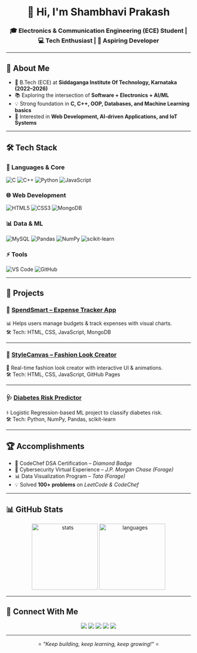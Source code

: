 <!-- Header -->
<h1 align="center">👋 Hi, I'm Shambhavi Prakash</h1>
<h3 align="center">🎓 Electronics & Communication Engineering (ECE) Student | 💻 Tech Enthusiast | 🚀 Aspiring Developer</h3>

---

## 🌟 About Me  
- 📍 B.Tech (ECE) at **Siddaganga Institute Of Technology, Karnataka (2022–2026)**  
- 📚 Exploring the intersection of **Software + Electronics + AI/ML**  
- 💡 Strong foundation in **C, C++, OOP, Databases, and Machine Learning basics**  
- 🎯 Interested in **Web Development, AI-driven Applications, and IoT Systems**  

---

## 🛠️ Tech Stack  

### 🚀 Languages & Core
![C](https://img.shields.io/badge/C-00599C?style=for-the-badge&logo=c&logoColor=white) 
![C++](https://img.shields.io/badge/C++-004482?style=for-the-badge&logo=cplusplus&logoColor=white) 
![Python](https://img.shields.io/badge/Python-3670A0?style=for-the-badge&logo=python&logoColor=ffdd54) 
![JavaScript](https://img.shields.io/badge/JavaScript-323330?style=for-the-badge&logo=javascript&logoColor=F7DF1E)  

### 🌐 Web Development
![HTML5](https://img.shields.io/badge/HTML5-E34F26?style=for-the-badge&logo=html5&logoColor=white) 
![CSS3](https://img.shields.io/badge/CSS3-1572B6?style=for-the-badge&logo=css3&logoColor=white) 
![MongoDB](https://img.shields.io/badge/MongoDB-4ea94b?style=for-the-badge&logo=mongodb&logoColor=white)  

### 📊 Data & ML
![MySQL](https://img.shields.io/badge/MySQL-005C84?style=for-the-badge&logo=mysql&logoColor=white) 
![Pandas](https://img.shields.io/badge/pandas-150458?style=for-the-badge&logo=pandas&logoColor=white) 
![NumPy](https://img.shields.io/badge/numpy-013243?style=for-the-badge&logo=numpy&logoColor=white) 
![scikit-learn](https://img.shields.io/badge/scikit--learn-F7931E?style=for-the-badge&logo=scikit-learn&logoColor=white)  

### ⚡ Tools
![VS Code](https://img.shields.io/badge/VS%20Code-0078d7?style=for-the-badge&logo=visual-studio-code&logoColor=white) 
![GitHub](https://img.shields.io/badge/GitHub-100000?style=for-the-badge&logo=github&logoColor=white)  

---

## 🚀 Projects  

### 💸 [SpendSmart – Expense Tracker App](https://github.com/shambhavi711/Expense-Tracking)  
📊 Helps users manage budgets & track expenses with visual charts.  
🛠️ Tech: HTML, CSS, JavaScript, MongoDB  

---

### 👗 [StyleCanvas – Fashion Look Creator](https://github.com/shambhavi711/stylecanvas)  
🎨 Real-time fashion look creator with interactive UI & animations.  
🛠️ Tech: HTML, CSS, JavaScript, GitHub Pages  

---

### 🩺 [Diabetes Risk Predictor](https://github.com/shambhavi711/diabeteslr)  
⚕️ Logistic Regression-based ML project to classify diabetes risk.  
🛠️ Tech: Python, NumPy, Pandas, scikit-learn  

---

## 🏆 Accomplishments  
- 🥇 CodeChef DSA Certification – *Diamond Badge*  
- 🔐 Cybersecurity Virtual Experience – *J.P. Morgan Chase (Forage)*  
- 📊 Data Visualization Program – *Tata (Forage)*  
- 💡 Solved **100+ problems** on *LeetCode & CodeChef*  

---

## 📊 GitHub Stats  
<p align="center">
  <img src="https://github-readme-stats.vercel.app/api?username=shambhavi711&show_icons=true&theme=radical" alt="stats" height="180"/>
  <img src="https://github-readme-stats.vercel.app/api/top-langs/?username=shambhavi711&layout=compact&theme=radical" alt="languages" height="180"/>
</p>  

---

## 🤝 Connect With Me  

<p align="center">
  <a href="https://shambhavi711.github.io/portfolio"><img src="https://img.shields.io/badge/Portfolio-%23FF4088.svg?&style=for-the-badge&logo=Google-Chrome&logoColor=white"/></a>
  <a href="https://www.linkedin.com/in/sprakash5"><img src="https://img.shields.io/badge/LinkedIn-%230077B5.svg?&style=for-the-badge&logo=linkedin&logoColor=white"/></a>
  <a href="mailto:shambhavi.1si22ec091@gmail.com"><img src="https://img.shields.io/badge/Email-D14836?style=for-the-badge&logo=gmail&logoColor=white"/></a>
  <a href="https://leetcode.com/u/64s1wLwKhd/"><img src="https://img.shields.io/badge/LeetCode-FFA116?style=for-the-badge&logo=leetcode&logoColor=black"/></a>
  <a href="https://www.codechef.com/users/sit1si22ec091"><img src="https://img.shields.io/badge/CodeChef-5B4638?style=for-the-badge&logo=codechef&logoColor=white"/></a>
</p>  

---

<p align="center">⭐️ <i>"Keep building, keep learning, keep growing!"</i> ⭐️</p>
